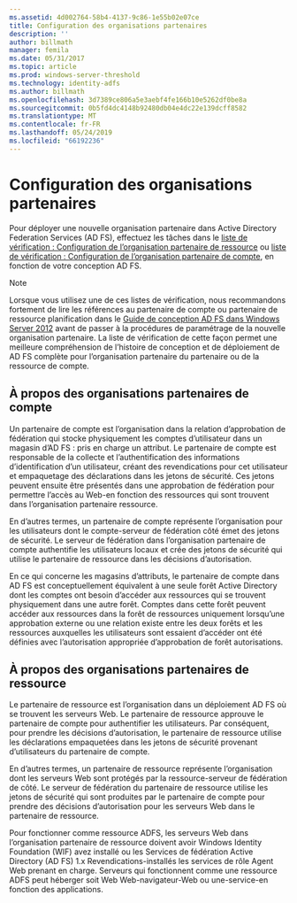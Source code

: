 ```yaml
---
ms.assetid: 4d002764-58b4-4137-9c86-1e55b02e07ce
title: Configuration des organisations partenaires
description: ''
author: billmath
manager: femila
ms.date: 05/31/2017
ms.topic: article
ms.prod: windows-server-threshold
ms.technology: identity-adfs
ms.author: billmath
ms.openlocfilehash: 3d7389ce806a5e3aebf4fe166b10e5262df0be8a
ms.sourcegitcommit: 0b5fd4dc4148b92480db04e4dc22e139dcff8582
ms.translationtype: MT
ms.contentlocale: fr-FR
ms.lasthandoff: 05/24/2019
ms.locfileid: "66192236"
---
```

# <a name="configuring-partner-organizations"></a>Configuration des organisations partenaires

Pour déployer une nouvelle organisation partenaire dans Active Directory Federation Services \(AD FS\), effectuez les tâches dans le [liste de vérification : Configuration de l’organisation partenaire de ressource](Checklist--Configuring-the-Resource-Partner-Organization.md) ou [liste de vérification : Configuration de l’organisation partenaire de compte](Checklist--Configuring-the-Account-Partner-Organization.md), en fonction de votre conception AD FS.  
  
> [!NOTE]  
> Lorsque vous utilisez une de ces listes de vérification, nous recommandons fortement de lire les références au partenaire de compte ou partenaire de ressource planification dans le [Guide de conception AD FS dans Windows Server 2012](https://technet.microsoft.com/library/dd807036.aspx) avant de passer à la procédures de paramétrage de la nouvelle organisation partenaire. La liste de vérification de cette façon permet une meilleure compréhension de l’histoire de conception et de déploiement de AD FS complète pour l’organisation partenaire du partenaire ou de la ressource de compte.  
  
## <a name="about-account-partner-organizations"></a>À propos des organisations partenaires de compte  
Un partenaire de compte est l’organisation dans la relation d’approbation de fédération qui stocke physiquement les comptes d’utilisateur dans un magasin d’AD FS : pris en charge un attribut. Le partenaire de compte est responsable de la collecte et l’authentification des informations d’identification d’un utilisateur, créant des revendications pour cet utilisateur et empaquetage des déclarations dans les jetons de sécurité. Ces jetons peuvent ensuite être présentés dans une approbation de fédération pour permettre l’accès au Web\-en fonction des ressources qui sont trouvent dans l’organisation partenaire ressource.  
  
En d’autres termes, un partenaire de compte représente l’organisation pour les utilisateurs dont le compte\-serveur de fédération côté émet des jetons de sécurité. Le serveur de fédération dans l’organisation partenaire de compte authentifie les utilisateurs locaux et crée des jetons de sécurité qui utilise le partenaire de ressource dans les décisions d’autorisation.  
  
En ce qui concerne les magasins d’attributs, le partenaire de compte dans AD FS est conceptuellement équivalent à une seule forêt Active Directory dont les comptes ont besoin d’accéder aux ressources qui se trouvent physiquement dans une autre forêt. Comptes dans cette forêt peuvent accéder aux ressources dans la forêt de ressources uniquement lorsqu’une approbation externe ou une relation existe entre les deux forêts et les ressources auxquelles les utilisateurs sont essaient d’accéder ont été définies avec l’autorisation appropriée d’approbation de forêt autorisations.  
  
## <a name="about-resource-partner-organizations"></a>À propos des organisations partenaires de ressource  
Le partenaire de ressource est l’organisation dans un déploiement AD FS où se trouvent les serveurs Web. Le partenaire de ressource approuve le partenaire de compte pour authentifier les utilisateurs. Par conséquent, pour prendre les décisions d’autorisation, le partenaire de ressource utilise les déclarations empaquetées dans les jetons de sécurité provenant d’utilisateurs du partenaire de compte.  
  
En d’autres termes, un partenaire de ressource représente l’organisation dont les serveurs Web sont protégés par la ressource\-serveur de fédération de côté. Le serveur de fédération du partenaire de ressource utilise les jetons de sécurité qui sont produites par le partenaire de compte pour prendre des décisions d’autorisation pour les serveurs Web dans le partenaire de ressource.  
  
Pour fonctionner comme ressource ADFS, les serveurs Web dans l’organisation partenaire de ressource doivent avoir Windows Identity Foundation \(WIF\) avez installé ou les Services de fédération Active Directory \(AD FS\) 1.x Revendications\-installés les services de rôle Agent Web prenant en charge. Serveurs qui fonctionnent comme une ressource ADFS peut héberger soit Web Web\-navigateur\-Web ou une\-service\-en fonction des applications.  
